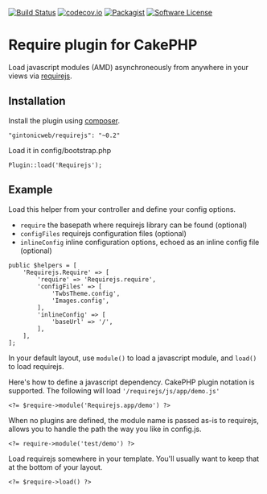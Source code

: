 [![Build Status](https://travis-ci.org/gintonicweb/requirejs.svg)](https://travis-ci.org/gintonicweb/GintonicCMS)
[![codecov.io](https://codecov.io/github/gintonicweb/requirejs/coverage.svg?branch=master)](https://codecov.io/github/gintonicweb/requirejs?branch=master)
[![Packagist](https://img.shields.io/packagist/dt/gintonicweb/requirejs.svg)]()
[![Software License](https://img.shields.io/github/license/mashape/apistatus.svg)](LICENSE)

# Require plugin for CakePHP

Load javascript modules (AMD) asynchroneously from anywhere in your views
via [requirejs](http://requirejs.org/).

## Installation

Install the plugin using [composer](http://getcomposer.org). 

```
"gintonicweb/requirejs": "~0.2"
```

Load it in config/bootstrap.php

```
Plugin::load('Requirejs');
```

## Example

Load this helper from your controller and define your config options.

- `require` the basepath where requirejs library can be found (optional)
- `configFiles` requirejs configuration files (optional)
- `inlineConfig` inline configuration options, echoed as an inline config file (optional)

```
public $helpers = [
    'Requirejs.Require' => [
        'require' => 'Requirejs.require',
        'configFiles' => [
            'TwbsTheme.config',
            'Images.config',
        ],
        'inlineConfig' => [
            'baseUrl' => '/',
        ],
    ],
];
```

In your default layout, use `module()` to load a javascript module, and `load()` to load requirejs.  

Here's how to define a javascript dependency. CakePHP plugin notation is supported. The following will load `'/requirejs/js/app/demo.js'`

```
<?= $require->module('Requirejs.app/demo') ?>
```

When no plugins are defined, the module name is passed as-is to requirejs, allows you to handle the path the way you like in config.js.
```
<?= require->module('test/demo') ?>
```

Load requirejs somewhere in your template. You'll usually want to keep that at the bottom of your layout.
```
<?= $require->load() ?>
```
